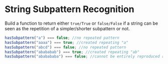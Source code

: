 # String Subpattern Recognition

Build a function to return either `true/True` or `false/False` if a string can be seen as the repetition of a simpler/shorter subpattern or not.

```js
hasSubpattern("a") === false; //no repeated pattern
hasSubpattern("aaaa") === true; //created repeating "a"
hasSubpattern("abcd") === false; //no repeated pattern
hasSubpattern("abababab") === true; //created repeating "ab"
hasSubpattern("ababababa") === false; //cannot be entirely reproduced repeating a pattern
```
